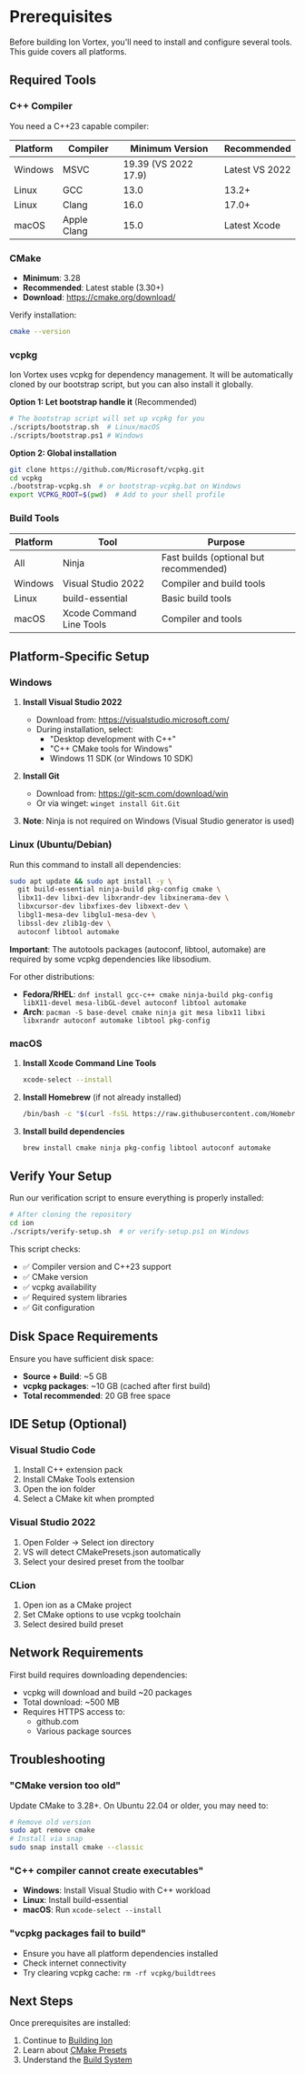 # Prerequisites

Before building Ion Vortex, you'll need to install and configure several tools. This guide covers all platforms.

## Required Tools

### C++ Compiler

You need a C++23 capable compiler:

| Platform | Compiler | Minimum Version | Recommended |
|----------|----------|-----------------|-------------|
| Windows  | MSVC     | 19.39 (VS 2022 17.9) | Latest VS 2022 |
| Linux    | GCC      | 13.0 | 13.2+ |
| Linux    | Clang    | 16.0 | 17.0+ |
| macOS    | Apple Clang | 15.0 | Latest Xcode |

### CMake

- **Minimum**: 3.28
- **Recommended**: Latest stable (3.30+)
- **Download**: https://cmake.org/download/

Verify installation:
```bash
cmake --version
```

### vcpkg

Ion Vortex uses vcpkg for dependency management. It will be automatically cloned by our bootstrap script, but you can also install it globally.

**Option 1: Let bootstrap handle it** (Recommended)
```bash
# The bootstrap script will set up vcpkg for you
./scripts/bootstrap.sh  # Linux/macOS
./scripts/bootstrap.ps1 # Windows
```

**Option 2: Global installation**
```bash
git clone https://github.com/Microsoft/vcpkg.git
cd vcpkg
./bootstrap-vcpkg.sh  # or bootstrap-vcpkg.bat on Windows
export VCPKG_ROOT=$(pwd)  # Add to your shell profile
```

### Build Tools

| Platform | Tool | Purpose |
|----------|------|---------|
| All | Ninja | Fast builds (optional but recommended) |
| Windows | Visual Studio 2022 | Compiler and build tools |
| Linux | build-essential | Basic build tools |
| macOS | Xcode Command Line Tools | Compiler and tools |

## Platform-Specific Setup

### Windows

1. **Install Visual Studio 2022**
   - Download from: https://visualstudio.microsoft.com/
   - During installation, select:
     - "Desktop development with C++"
     - "C++ CMake tools for Windows"
     - Windows 11 SDK (or Windows 10 SDK)

2. **Install Git**
   - Download from: https://git-scm.com/download/win
   - Or via winget: `winget install Git.Git`

3. **Note**: Ninja is not required on Windows (Visual Studio generator is used)

### Linux (Ubuntu/Debian)

Run this command to install all dependencies:

```bash
sudo apt update && sudo apt install -y \
  git build-essential ninja-build pkg-config cmake \
  libx11-dev libxi-dev libxrandr-dev libxinerama-dev \
  libxcursor-dev libxfixes-dev libxext-dev \
  libgl1-mesa-dev libglu1-mesa-dev \
  libssl-dev zlib1g-dev \
  autoconf libtool automake
```

**Important**: The autotools packages (autoconf, libtool, automake) are required by some vcpkg dependencies like libsodium.

For other distributions:
- **Fedora/RHEL**: `dnf install gcc-c++ cmake ninja-build pkg-config libX11-devel mesa-libGL-devel autoconf libtool automake`
- **Arch**: `pacman -S base-devel cmake ninja git mesa libx11 libxi libxrandr autoconf automake libtool pkg-config`

### macOS

1. **Install Xcode Command Line Tools**
   ```bash
   xcode-select --install
   ```

2. **Install Homebrew** (if not already installed)
   ```bash
   /bin/bash -c "$(curl -fsSL https://raw.githubusercontent.com/Homebrew/install/HEAD/install.sh)"
   ```

3. **Install build dependencies**
   ```bash
   brew install cmake ninja pkg-config libtool autoconf automake
   ```

## Verify Your Setup

Run our verification script to ensure everything is properly installed:

```bash
# After cloning the repository
cd ion
./scripts/verify-setup.sh  # or verify-setup.ps1 on Windows
```

This script checks:
- ✅ Compiler version and C++23 support
- ✅ CMake version
- ✅ vcpkg availability
- ✅ Required system libraries
- ✅ Git configuration

## Disk Space Requirements

Ensure you have sufficient disk space:
- **Source + Build**: ~5 GB
- **vcpkg packages**: ~10 GB (cached after first build)
- **Total recommended**: 20 GB free space

## IDE Setup (Optional)

### Visual Studio Code
1. Install C++ extension pack
2. Install CMake Tools extension
3. Open the ion folder
4. Select a CMake kit when prompted

### Visual Studio 2022
1. Open Folder → Select ion directory
2. VS will detect CMakePresets.json automatically
3. Select your desired preset from the toolbar

### CLion
1. Open ion as a CMake project
2. Set CMake options to use vcpkg toolchain
3. Select desired build preset

## Network Requirements

First build requires downloading dependencies:
- vcpkg will download and build ~20 packages
- Total download: ~500 MB
- Requires HTTPS access to:
  - github.com
  - Various package sources

## Troubleshooting

### "CMake version too old"
Update CMake to 3.28+. On Ubuntu 22.04 or older, you may need to:
```bash
# Remove old version
sudo apt remove cmake
# Install via snap
sudo snap install cmake --classic
```

### "C++ compiler cannot create executables"
- **Windows**: Install Visual Studio with C++ workload
- **Linux**: Install build-essential
- **macOS**: Run `xcode-select --install`

### "vcpkg packages fail to build"
- Ensure you have all platform dependencies installed
- Check internet connectivity
- Try clearing vcpkg cache: `rm -rf vcpkg/buildtrees`

## Next Steps

Once prerequisites are installed:
1. Continue to [Building Ion](building.md)
2. Learn about [CMake Presets](building.md#understanding-presets)
3. Understand the [Build System](../development/build-system.md)